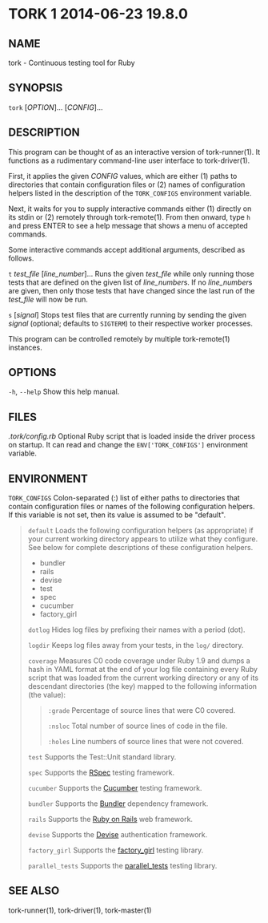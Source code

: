# TORK 1 2014-06-23 19.8.0

## NAME

tork - Continuous testing tool for Ruby

## SYNOPSIS

`tork` [*OPTION*]... [*CONFIG*]...

## DESCRIPTION

This program can be thought of as an interactive version of tork-runner(1).
It functions as a rudimentary command-line user interface to tork-driver(1).

First, it applies the given *CONFIG* values, which are either (1) paths to
directories that contain configuration files or (2) names of configuration
helpers listed in the description of the `TORK_CONFIGS` environment variable.

Next, it waits for you to supply interactive commands either (1) directly on
its stdin or (2) remotely through tork-remote(1).  From then onward, type `h`
and press ENTER to see a help message that shows a menu of accepted commands.

Some interactive commands accept additional arguments, described as follows.

`t` *test_file* [*line_number*]...
  Runs the given *test_file* while only running those tests that are defined
  on the given list of *line_number*s.  If no *line_number*s are given, then
  only those tests that have changed since the last run of the *test_file*
  will now be run.

`s` [*signal*]
  Stops test files that are currently running by sending the given *signal*
  (optional; defaults to `SIGTERM`) to their respective worker processes.

This program can be controlled remotely by multiple tork-remote(1) instances.

## OPTIONS

`-h`, `--help`
  Show this help manual.

## FILES

*.tork/config.rb*
  Optional Ruby script that is loaded inside the driver process on startup.
  It can read and change the `ENV['TORK_CONFIGS']` environment variable.

## ENVIRONMENT

`TORK_CONFIGS`
  Colon-separated (:) list of either paths to directories that contain
  configuration files or names of the following configuration helpers.
  If this variable is not set, then its value is assumed to be "default".

  > `default`
  >   Loads the following configuration helpers (as appropriate) if your
  >   current working directory appears to utilize what they configure.
  >   See below for complete descriptions of these configuration helpers.
  >
  >   * bundler
  >   * rails
  >   * devise
  >   * test
  >   * spec
  >   * cucumber
  >   * factory_girl
  >
  > `dotlog`
  >   Hides log files by prefixing their names with a period (dot).
  >
  > `logdir`
  >   Keeps log files away from your tests, in the `log/` directory.
  >
  > `coverage`
  >   Measures C0 code coverage under Ruby 1.9 and dumps a hash in YAML
  >   format at the end of your log file containing every Ruby script that
  >   was loaded from the current working directory or any of its descendant
  >   directories (the key) mapped to the following information (the value):
  >
  > > `:grade`
  > >   Percentage of source lines that were C0 covered.
  > >
  > > `:nsloc`
  > >   Total number of source lines of code in the file.
  > >
  > > `:holes`
  > >   Line numbers of source lines that were not covered.
  >
  > `test`
  >   Supports the Test::Unit standard library.
  >
  > `spec`
  >   Supports the [RSpec] testing framework.
  >
  > `cucumber`
  >   Supports the [Cucumber] testing framework.
  >
  > `bundler`
  >   Supports the [Bundler] dependency framework.
  >
  > `rails`
  >   Supports the [Ruby on Rails] web framework.
  >
  > `devise`
  >   Supports the [Devise] authentication framework.
  >
  > `factory_girl`
  >   Supports the [factory_girl] testing library.
  >
  > `parallel_tests`
  >   Supports the [parallel_tests] testing library.

## SEE ALSO

tork-runner(1), tork-driver(1), tork-master(1)

[factory_girl]: https://github.com/thoughtbot/factory_girl
[memory_test_fix]: https://github.com/stepahn/memory_test_fix
[parallel_tests]: https://github.com/grosser/parallel_tests
[Ruby on Rails]: http://rubyonrails.org
[Cucumber]: https://cukes.info
[RSpec]: http://rspec.info
[Devise]: https://github.com/plataformatec/devise
[Bundler]: http://bundler.io